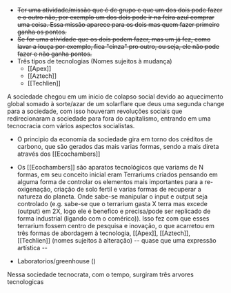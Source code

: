 

- ~~Ter uma atividade/missão que é de grupo e que um dos dois pode fazer e o outro não, por exemplo um dos dois pode ir na feira azul comprar uma coisa. Essa missão aparece para os dois mas quem fazer primeiro ganha os pontos.~~
- ~~Se for uma atividade que os dois podem fazer, mas um já fez, como lavar a louça por exemplo, fica "cinza" pro outro, ou seja, ele não pode fazer e não ganha pontos.~~
- Três tipos de tecnologias (Nomes sujeitos à mudança)
	- [[Apex]]
	- [[Aztech]]
	- [[Techlien]]





A sociedade chegou em um inicio de colapso social devido ao aquecimento global somado à sorte/azar de um solarflare que deus uma segunda change para a sociedade, com isso houveram revoluções sociais que redirecionaram a sociedade para fora do capitalismo, entrando em uma tecnocracia com vários aspectos socialistas.

- O principio da economia da sociedade gira em torno dos créditos de carbono, que são gerados das mais varias formas, sendo a mais direta através dos [[Ecochambers]]

- Os [[Ecochambers]] são aparatos tecnológicos que variams de N formas, em seu conceito inicial eram Terrariums criados pensando em alguma forma de controlar os elementos mais importantes para a re-oxigenação, criação de solo fertil e varias formas de recuperar a natureza do planeta. Onde sabe-se manipular o input e output seja controlado (e.g. sabe-se que o terrarium gasta X terra mas excede (output) em 2X, logo ele é benefico e precisa/pode ser replicado de forma industrial (ligando com o comérico)). Isso fez com que esses terrarium fossem centro de pesquisa e inovação, o que acarretou em três formas de abordagem à tecnologia, [[Apex]], [[Aztech]], [[Techlien]] (nomes sujeitos à alteração) -- quase que uma expressão artística --

- Laboratorios/greenhouse ()

Nessa sociedade tecnocrata, com o tempo, surgiram três arvores tecnologicas